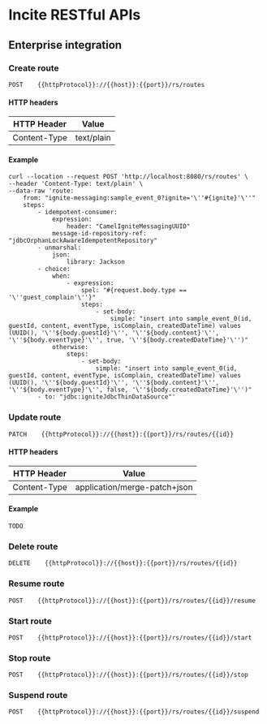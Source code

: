 # Incite RESTful APIs

## Enterprise integration

### Create route
```text
POST    {{httpProtocol}}://{{host}}:{{port}}/rs/routes
```

#### HTTP headers
| HTTP Header  | Value      |
|--------------|------------|
| Content-Type | text/plain |

#### Example
```text
curl --location --request POST 'http://localhost:8080/rs/routes' \
--header 'Content-Type: text/plain' \
--data-raw 'route:
    from: "ignite-messaging:sample_event_0?ignite='\''#{ignite}'\''"
    steps:
        - idempotent-consumer:
            expression: 
                header: "CamelIgniteMessagingUUID"
            message-id-repository-ref: "jdbcOrphanLockAwareIdempotentRepository"
        - unmarshal:
            json:
                library: Jackson
        - choice:
            when: 
                - expression:
                    spel: "#{request.body.type == '\''guest_complain'\''}"
                    steps:
                        - set-body:
                            simple: "insert into sample_event_0(id, guestId, content, eventType, isComplain, createdDateTime) values (UUID(), '\''${body.guestId}'\'', '\''${body.content}'\'', '\''${body.eventType}'\'', true, '\''${body.createdDateTime}'\'')"
            otherwise:
                steps:
                    - set-body:
                        simple: "insert into sample_event_0(id, guestId, content, eventType, isComplain, createdDateTime) values (UUID(), '\''${body.guestId}'\'', '\''${body.content}'\'', '\''${body.eventType}'\'', false, '\''${body.createdDateTime}'\'')"
        - to: "jdbc:igniteJdbcThinDataSource"'
```

### Update route
```text
PATCH    {{httpProtocol}}://{{host}}:{{port}}/rs/routes/{{id}}
```

#### HTTP headers
| HTTP Header  | Value |
|--------------|-------|
| Content-Type | application/merge-patch+json   |

#### Example
```text
TODO
```

### Delete route
```text
DELETE    {{httpProtocol}}://{{host}}:{{port}}/rs/routes/{{id}}
```

### Resume route
```text
POST    {{httpProtocol}}://{{host}}:{{port}}/rs/routes/{{id}}/resume
```

### Start route
```text
POST    {{httpProtocol}}://{{host}}:{{port}}/rs/routes/{{id}}/start
```

### Stop route
```text
POST    {{httpProtocol}}://{{host}}:{{port}}/rs/routes/{{id}}/stop
```

### Suspend route
```text
POST    {{httpProtocol}}://{{host}}:{{port}}/rs/routes/{{id}}/suspend
```